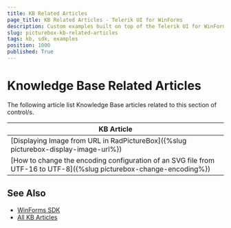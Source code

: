 ```yaml
---
title: KB Related Articles
page_title: KB Related Articles - Telerik UI for WinForms
description: Custom examples built on top of the Telerik UI for WinForms control.
slug: picturebox-kb-related-articles
tags: kb, sdk, examples
position: 1000
published: True
---
```


# Knowledge Base Related Articles

The following article list Knowledge Base articles related to this section of control/s.
<!--KB Articles Table-->

|KB Article|
|----|
|[Displaying Image from URL in RadPictureBox]({%slug picturebox-display-image-url%})|
|[How to change the encoding configuration of an SVG file from UTF-16 to UTF-8]({%slug picturebox-change-encoding%})|

## See Also

* [WinForms SDK](https://github.com/telerik/winforms-sdk)
* [All KB Articles](https://docs.telerik.com/devtools/winforms/knowledge-base)
